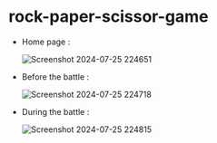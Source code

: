 ﻿# rock-paper-scissor-game

 * Home page :


      ![Screenshot 2024-07-25 224651](https://github.com/user-attachments/assets/1f087304-06e9-4377-9961-25edd05cffde)


 * Before the battle :


      ![Screenshot 2024-07-25 224718](https://github.com/user-attachments/assets/f51b66a2-2ede-49ad-8835-80c84ef508e6)


 * During the battle :


      ![Screenshot 2024-07-25 224815](https://github.com/user-attachments/assets/5047a35e-6ffd-4056-944b-8196763ca48b)
